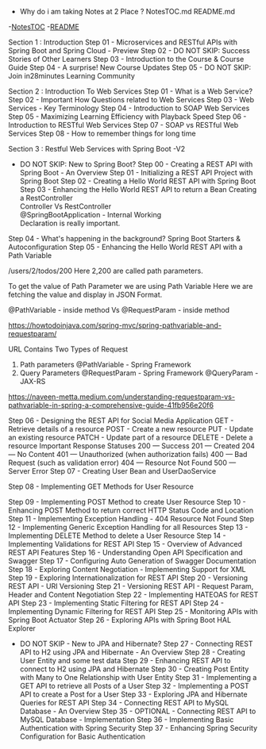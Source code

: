 - Why do i am taking Notes at 2 Place ?
NotesTOC.md
README.md

-[NotesTOC](/NotesTOC.md)
-[README](/README.md)

Section 1 : Introduction
Step 01 - Microservices and RESTful APIs with Spring Boot and Spring Cloud - Preview
Step 02 - DO NOT SKIP: Success Stories of Other Learners
Step 03 - Introduction to the Course & Course Guide
Step 04 - A surprise! New Course Updates
Step 05 - DO NOT SKIP: Join in28minutes Learning Community

Section 2 : Introduction To Web Services
Step 01 - What is a Web Service?
Step 02 - Important How Questions related to Web Services
Step 03 - Web Services - Key Terminology
Step 04 - Introduction to SOAP Web Services
Step 05 - Maximizing Learning Efficiency with Playback Speed
Step 06 - Introduction to RESTful Web Services
Step 07 - SOAP vs RESTful Web Services
Step 08 - How to remember things for long time

Section 3 : Restful Web Services with Spring Boot -V2
- DO NOT SKIP: New to Spring Boot?
Step 00 - Creating a REST API with Spring Boot - An Overview
Step 01 - Initializing a REST API Project with Spring Boot
Step 02 - Creating a Hello World REST API with Spring Boot
Step 03 - Enhancing the Hello World REST API to return a Bean
Creating a RestController  
Controller Vs RestController  
@SpringBootApplication - Internal Working  
Declaration is really important.

Step 04 - What's happening in the background? Spring Boot Starters & Autoconfiguration
Step 05 - Enhancing the Hello World REST API with a Path Variable

/users/2/todos/200
Here 2,200 are called path parameters.

To get the value of Path Parameter we are using Path Variable
Here we are fetching the value and display in JSON Format.

@PathVariable - inside method
Vs 
@RequestParam - inside method

https://howtodoinjava.com/spring-mvc/spring-pathvariable-and-requestparam/

URL Contains Two Types of Request
1. Path parameters
	@PathVariable  - Spring Framework
2. Query Parameters
	@RequestParam  - Spring Framework
	@QueryParam - JAX-RS

https://naveen-metta.medium.com/understanding-requestparam-vs-pathvariable-in-spring-a-comprehensive-guide-41fb956e20f6

Step 06 - Designing the REST API for Social Media Application
	GET - Retrieve details of a resource
	POST - Create a new resource
	PUT - Update an existing resource
	PATCH - Update part of a resource
	DELETE - Delete a resource
Important Response Statuses
	200 — Success
	201 — Created
	204 — No Content
	401 — Unauthorized (when authorization fails)
	400 — Bad Request (such as validation error)
	404 — Resource Not Found
	500 — Server Error
Step 07 - Creating User Bean and UserDaoService

Step 08 - Implementing GET Methods for User Resource



Step 09 - Implementing POST Method to create User Resource
Step 10 - Enhancing POST Method to return correct HTTP Status Code and Location
Step 11 - Implementing Exception Handling - 404 Resource Not Found
Step 12 - Implementing Generic Exception Handling for all Resources
Step 13 - Implementing DELETE Method to delete a User Resource
Step 14 - Implementing Validations for REST API
Step 15 - Overview of Advanced REST API Features
Step 16 - Understanding Open API Specification and Swagger
Step 17 - Configuring Auto Generation of Swagger Documentation
Step 18 - Exploring Content Negotiation - Implementing Support for XML
Step 19 - Exploring Internationalization for REST API
Step 20 - Versioning REST API - URI Versioning
Step 21 - Versioning REST API - Request Param, Header and Content Negotiation
Step 22 - Implementing HATEOAS for REST API
Step 23 - Implementing Static Filtering for REST API
Step 24 - Implementing Dynamic Filtering for REST API
Step 25 - Monitoring APIs with Spring Boot Actuator
Step 26 - Exploring APIs with Spring Boot HAL Explorer
- DO NOT SKIP - New to JPA and Hibernate?
Step 27 - Connecting REST API to H2 using JPA and Hibernate - An Overview
Step 28 - Creating User Entity and some test data
Step 29 - Enhancing REST API to connect to H2 using JPA and Hibernate
Step 30 - Creating Post Entity with Many to One Relationship with User Entity
Step 31 - Implementing a GET API to retrieve all Posts of a User
Step 32 - Implementing a POST API to create a Post for a User
Step 33 - Exploring JPA and Hibernate Queries for REST API
Step 34 - Connecting REST API to MySQL Database - An Overview
Step 35 - OPTIONAL - Connecting REST API to MySQL Database - Implementation
Step 36 - Implementing Basic Authentication with Spring Security
Step 37 - Enhancing Spring Security Configuration for Basic Authentication